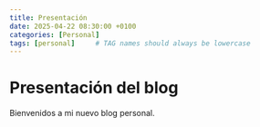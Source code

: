 ```yaml
---
title: Presentación
date: 2025-04-22 08:30:00 +0100
categories: [Personal]
tags: [personal]     # TAG names should always be lowercase
---
```


# Presentación del blog

Bienvenidos a mi nuevo blog personal.

